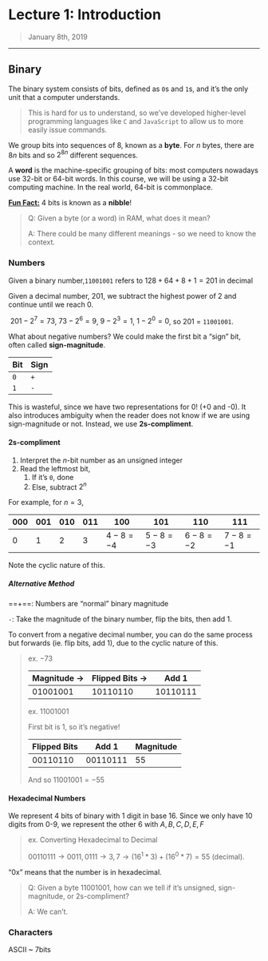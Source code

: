# Lecture 1: Introduction

> January 8th, 2019

---

## Binary

The binary system consists of bits, defined as `0`s and `1`s, and it’s the only unit that a computer understands.

> This is hard for us to understand, so we’ve developed higher-level programming languages like `C` and `JavaScript` to allow us to more easily issue commands.

We group bits into sequences of 8, known as a **byte**. For $n$ bytes, there are $8n$ bits and so $2^{8n}$ different sequences. 

A **word** is the machine-specific grouping of bits: most computers nowadays use 32-bit or 64-bit words. In this course, we will be using a 32-bit computing machine. In the real world, 64-bit is commonplace. 

**<u>Fun Fact:</u>** 4 bits is known as a **nibble**!

> Q: Given a byte (or a word) in RAM, what does it mean?
>
> A: There could be many different meanings - so we need to know the context. 

### Numbers

Given a binary number,`11001001` refers to $128 + 64 + 8 + 1 = 201$  in decimal

Given a decimal number, 201, we subtract the highest power of 2 and continue until we reach 0.

​	$201 - 2^7 = 73$, $73 - 2^6 = 9$, $9-2^3 = 1$, $1 - 2^0 = 0$, so 201 = `11001001`.

What about negative numbers? We could make the first bit a “sign” bit, often called **sign-magnitude**.

| Bit  | Sign |
| ---- | ---- |
| `0`  | `+`  |
| `1`  | `-`  |

This is wasteful, since we have two representations for 0! (+0 and -0). It also introduces ambiguity when the reader does not know if we are using sign-magnitude or not. Instead, we use **2s-compliment**.

#### 2s-compliment

1. Interpret the $n$-bit number as an unsigned integer
2. Read the leftmost bit,
   1. If it’s `0`, done
   2. Else, subtract $2^n$

For example, for $n=3$,

| 000  | 001  | 010  | 011  | 100       | 101       | 110      | 111      |
| ---- | ---- | ---- | ---- | --------- | --------- | -------- | -------- |
| 0    | 1    | 2    | 3    | $4-8 =-4$ | $5-8 =-3$ | $6-8=-2$ | $7-8=-1$ |

Note the cyclic nature of this.

##### Alternative Method

==+==: Numbers are “normal” binary magnitude

`-`: Take the magnitude of the binary number, flip the bits, then add 1.

To convert from a negative decimal number, you can do the same process but forwards (ie. flip bits, add 1), due to the cyclic nature of this.

> ex. $-73$
>
> | Magnitude   $\rightarrow$ | Flipped Bits   $\rightarrow$ | Add 1    |
> | ------------------------- | ---------------------------- | -------- |
> | 01001001                  | 10110110                     | 10110111 |
>
> ex. 11001001
>
> First bit is 1, so it’s negative!
>
> | Flipped Bits | Add 1    | Magnitude |
> | ------------ | -------- | --------- |
> | 00110110     | 00110111 | 55        |
>
> And so $11001001 = -55$

#### Hexadecimal Numbers

We represent 4 bits of binary with 1 digit in base 16. Since we only have 10 digits from 0-9, we represent the other 6 with $A, B, C, D, E, F$

>ex. Converting Hexadecimal to Decimal
>
>$00110111 \rightarrow 0011,0111 \rightarrow 3, 7 \rightarrow (16^1 * 3) + (16^0 * 7) = 55$ (decimal).

“0x” means that the number is in hexadecimal.

> Q: Given a byte 11001001, how can we tell if it’s unsigned, sign-magnitude, or 2s-compliment?
>
> A: We can’t. 

### Characters

ASCII ~ 7bits